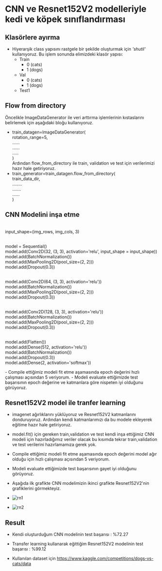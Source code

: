 # CNN ve Resnet152V2 modelleriyle kedi ve köpek sınıflandırması

 ## Klasörlere ayırma  
- Hiyerarşik class yapısını rastgele bir şekilde oluşturmak için *'shutil'* kullanıyoruz. Bu işlem sonunda elimizdeki klasör yapısı:
    - Train
        - 0 (cats)
        - 1 (dogs)
    - Val
        - 0 (cats)
        - 1 (dogs)
    - Test1

## Flow from directory
  Öncelikle ImageDataGenerator ile veri arttırma işlemlerinin kıstaslarını belirlemek için aşağıdaki bloğu kullanıyoruz.<br>
  - train_datagen=ImageDataGenerator(<br>
          rotation_range=5,<br>
          ......<br>
          ......<br>
          .....<br>
      )<br>
  Ardından flow_from_directory ile train, validation ve test için verilerimizi hazır hale getiriyoruz.<br>
  - train_generator=train_datagen.flow_from_directory(<br>
          train_data_dir,<br>
          ........<br>
          .......<br>
          ......<br>
    )
## CNN Modelini inşa etme
<div><br>
input_shape=(img_rows, img_cols, 3)<br><br>

model = Sequential()<br>
model.add(Conv2D(32, (3, 3), activation='relu', input_shape = input_shape))<br>
model.add(BatchNormalization())<br>
model.add(MaxPooling2D(pool_size=(2, 2)))<br>
model.add(Dropout(0.3))<br><br>

model.add(Conv2D(64, (3, 3), activation='relu'))<br>
model.add(BatchNormalization())<br>
model.add(MaxPooling2D(pool_size=(2, 2)))<br>
model.add(Dropout(0.3))<br><br>

model.add(Conv2D(128, (3, 3), activation='relu'))<br>
model.add(BatchNormalization())<br>
model.add(MaxPooling2D(pool_size=(2, 2)))<br>
model.add(Dropout(0.3))<br><br>


model.add(Flatten())<br>
model.add(Dense(512, activation='relu'))<br>
model.add(BatchNormalization())<br>
model.add(Dropout(0.3))<br>
model.add(Dense(2, activation='softmax'))<br>
</div>
- Compile ettiğimiz modeli fit etme aşamasında epoch değerini hızlı çalışması açısından 5 veriyorum.
- Modeli evaluate ettiğimizde test başarısının epoch değerine ve  katmanlara göre nispeten iyi olduğunu görüyoruz.

## Resnet152V2 model ile tranfer learning
- imagenet ağırlıklarını yüklüyoruz ve Resnet152V2 katmanlarını donduruyoruz. Ardından kendi katmanlarımızı da bu modele ekleyerek eğitime hazır hale getiriyoruz.
- model.fit() için gereken train,validation ve test kendi inşa ettiğimiz CNN modeli için hazırladığımız veriler olacak bu kısımda tekrar train,validation ve test verilerini hazırlamamıza gerek yok.
- Compile ettiğimiz modeli fit etme aşamasında epoch değerini model ağır olduğu için hızlı çalışması açısından 5 veriyorum.
- Modeli evaluate ettiğimizde test  başarısının gayet  iyi olduğunu görüyoruz.
- Aşağıda ilk grafikte CNN modelimizin ikinci grafikte Resnet152V2'nin grafiklerini görmekteyiz.
- ![rn1](https://user-images.githubusercontent.com/52465630/209405114-694326e6-a939-4d96-bd3e-a2914ea6e98c.png)

- ![rn2](https://user-images.githubusercontent.com/52465630/209404509-4537a8fa-42c2-4dac-aef7-326110dae49a.png)

 ## Result
 - Kendi oluşturduğum CNN modelinin test başarısı : %72.27
 - Transfer learning  kullanarak eğittiğim Resnet152V2 modelinin test başarısı : %99.12


- Kullanılan dataset için https://www.kaggle.com/competitions/dogs-vs-cats/data

